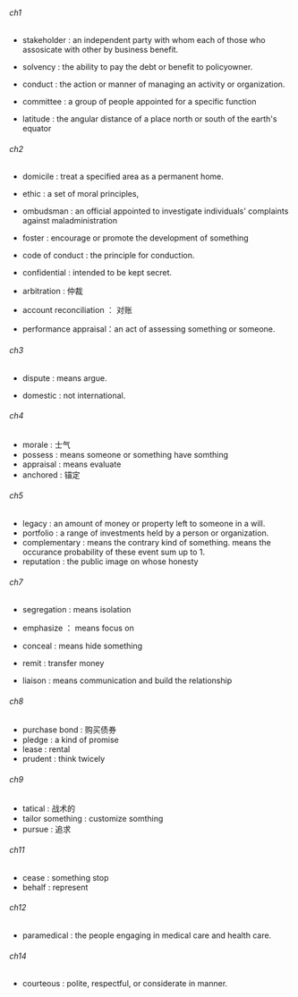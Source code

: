 ###### ch1

- stakeholder : an independent party with whom each of those who assosicate with other by business benefit.

- solvency : the ability to pay the debt or benefit to policyowner.

- conduct : the action or manner of managing an activity or organization.

- committee : a group of people appointed for a specific function

- latitude : the angular distance of a place north or south of the earth's equator

###### ch2

- domicile : treat a specified area as a permanent home.

- ethic : a set of moral principles,

- ombudsman : an official appointed to investigate individuals' complaints against maladministration

- foster : encourage or promote the development of something

- code of conduct : the principle for conduction.

- confidential : intended to be kept secret.

- arbitration : 仲裁

- account reconciliation ： 对账

- performance appraisal：an act of assessing something or someone.

###### ch3

- dispute : means argue.

- domestic : not international.

###### ch4

- morale : 士气
- possess : means someone or something have somthing
- appraisal : means evaluate
- anchored : 锚定

###### ch5

- legacy : an amount of money or property left to someone in a will.
- portfolio : a range of investments held by a person or organization.
- complementary : means the contrary kind of something. means the occurance probability of these event sum up to 1.
- reputation : the public image on whose honesty

###### ch7

- segregation : means isolation

- emphasize ： means focus on

- conceal : means hide something

- remit : transfer money

- liaison : means communication and build the relationship

###### ch8

- purchase bond : 购买债券
- pledge : a kind of promise
- lease : rental
- prudent : think twicely

###### ch9

- tatical : 战术的
- tailor something : customize somthing
- pursue : 追求

###### ch11

- cease : something stop
- behalf : represent

###### ch12

- paramedical : the people engaging in medical care and health care.

###### ch14

- courteous : polite, respectful, or considerate in manner.
